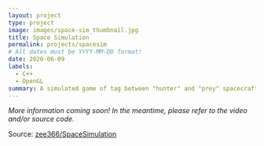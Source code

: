 ```yaml
---
layout: project
type: project
image: images/space-sim_thumbnail.jpg
title: Space Simulation
permalink: projects/spacesim
# All dates must be YYYY-MM-DD format!
date: 2020-06-09
labels:
  - C++
  - OpenGL
summary: A simulated game of tag between "hunter" and "prey" spacecraft.
---
```

*More information coming soon! In the meantime, please refer to the video and/or source code.*  

Source: <a href="https://github.com/zee366/SpaceSimulation"><i class="large github icon"></i>zee366/SpaceSimulation</a>